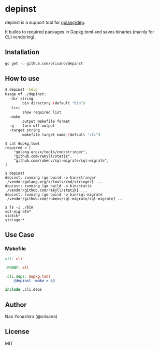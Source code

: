 # depinst
depinst is a support tool for [golang/dep](https://github.com/golang/dep).

It builds to required packages in Gopkg.toml and saves binaries (mainly for CLI vendoring).

## Installation
```bash
go get -u github.com/orisano/depinst
```

## How to use
```bash
$ depinst -help
Usage of ./depinst:
  -dir string
    	bin directory (default "bin")
  -list
    	show required list
  -make
    	output makefile format
  -q	turn off output
  -target string
    	makefile target name (default "cli")
```
```
$ cat Gopkg.toml
required = [
    "golang.org/x/tools/cmd/stringer",
    "github.com/rakyll/statik",
    "github.com/rubenv/sql-migrate/sql-migrate",
]
```
```
$ depinst
depinst: running [go build -o bin/stringer ./vendor/golang.org/x/tools/cmd/stringer] ...
depinst: running [go build -o bin/statik ./vendor/github.com/rakyll/statik] ...
depinst: running [go build -o bin/sql-migrate ./vendor/github.com/rubenv/sql-migrate/sql-migrate] ...
```
```
$ ls -1 ./bin
sql-migrate*
statik*
stringer*
```

## Use Case
### Makefile
```Makefile
all: cli

.PHONY: all

.cli.deps: Gopkg.toml
	@depinst -make > $@

include .cli.deps
```

## Author
Nao Yonashiro (@orisano)

## License
MIT
